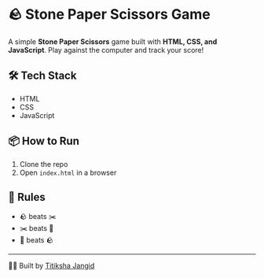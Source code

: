 # 🪨 Stone Paper Scissors Game

A simple **Stone Paper Scissors** game built with **HTML, CSS, and JavaScript**. Play against the computer and track your score!


## 🛠 Tech Stack  
- HTML  
- CSS  
- JavaScript


## 📦 How to Run  
1. Clone the repo  
2. Open `index.html` in a browser

## 📄 Rules  
- 🪨 beats ✂️  
- ✂️ beats 📄  
- 📄 beats 🪨


---

👩‍💻 Built by [Titiksha Jangid](https://github.com/titiksha95)
